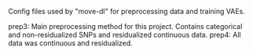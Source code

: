 Config files used by "move-dl" for preprocessing data and training VAEs.

prep3: Main preprocessing method for this project. Contains categorical and non-residualized SNPs and residualized continuous data.
prep4: All data was continuous and residualized.